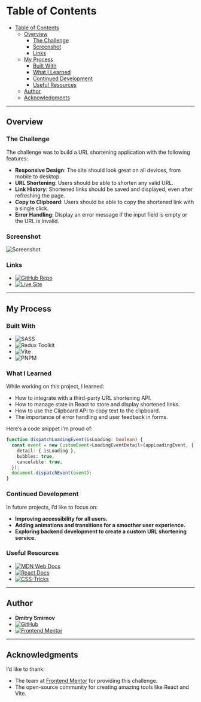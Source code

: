# Table of Contents

- [Table of Contents](#table-of-contents)
  - [Overview](#overview)
    - [The Challenge](#the-challenge)
    - [Screenshot](#screenshot)
    - [Links](#links)
  - [My Process](#my-process)
    - [Built With](#built-with)
    - [What I Learned](#what-i-learned)
    - [Continued Development](#continued-development)
    - [Useful Resources](#useful-resources)
  - [Author](#author)
  - [Acknowledgments](#acknowledgments)

---

## Overview

### The Challenge

The challenge was to build a URL shortening application with the following features:

- **Responsive Design**: The site should look great on all devices, from mobile to desktop.
- **URL Shortening**: Users should be able to shorten any valid URL.
- **Link History**: Shortened links should be saved and displayed, even after refreshing the page.
- **Copy to Clipboard**: Users should be able to copy the shortened link with a single click.
- **Error Handling**: Display an error message if the input field is empty or the URL is invalid.

### Screenshot

![Screenshot](./screenshot.jpg)

### Links

- [![GitHub Repo](https://img.shields.io/badge/GitHub-Repo-blue?logo=github)](https://github.com/DmitryIsTrying/shortening-landing)
- [![Live Site](https://img.shields.io/badge/Live-Site-green)](https://dmitryistrying.github.io/shortening-landing)

---

## My Process

### Built With

- ![SASS](https://img.shields.io/badge/SASS-hotpink.svg?style=flat&logo=SASS&logoColor=white)
- ![Redux Toolkit](https://img.shields.io/badge/Redux_Toolkit-764ABC?style=flat&logo=redux&logoColor=white)
- ![Vite](https://img.shields.io/badge/Vite-646CFF?style=flat&logo=vite&logoColor=white)
- ![PNPM](https://img.shields.io/badge/PNPM-F69220?style=flat&logo=pnpm&logoColor=white)

### What I Learned

While working on this project, I learned:

- How to integrate with a third-party URL shortening API.
- How to manage state in React to store and display shortened links.
- How to use the Clipboard API to copy text to the clipboard.
- The importance of error handling and user feedback in forms.

Here’s a code snippet I’m proud of:

```typescript
function dispatchLoadingEvent(isLoading: boolean) {
  const event = new CustomEvent<LoadingEventDetail>(appLoadingEvent, {
    detail: { isLoading },
    bubbles: true,
    cancelable: true,
  });
  document.dispatchEvent(event);
}
```

### Continued Development

In future projects, I’d like to focus on:

- **Improving accessibility for all users.**
- **Adding animations and transitions for a smoother user experience.**
- **Exploring backend development to create a custom URL shortening service.**

### Useful Resources

- [![MDN Web Docs](https://img.shields.io/badge/MDN_Web_Docs-000000?style=flat&logo=mdnwebdocs&logoColor=white)](https://developer.mozilla.org/)
- [![React Docs](https://img.shields.io/badge/React_Docs-61DAFB?style=flat&logo=react&logoColor=white)](https://reactjs.org/docs/getting-started.html)
- [![CSS-Tricks](https://img.shields.io/badge/CSS_Tricks-000000?style=flat&logo=css3&logoColor=white)](https://css-tricks.com/)

---

## Author

- **Dmitry Smirnov**
- [![GitHub](https://img.shields.io/badge/GitHub-DmitryIsTrying-blue?logo=github)](https://github.com/DmitryIsTrying)
- [![Frontend Mentor](https://img.shields.io/badge/Frontend_Mentor-DmitryIsTrying-blue)](https://www.frontendmentor.io/profile/DmitryIsTrying)

---

## Acknowledgments

I’d like to thank:

- The team at [Frontend Mentor](https://www.frontendmentor.io/) for providing this challenge.
- The open-source community for creating amazing tools like React and Vite.

